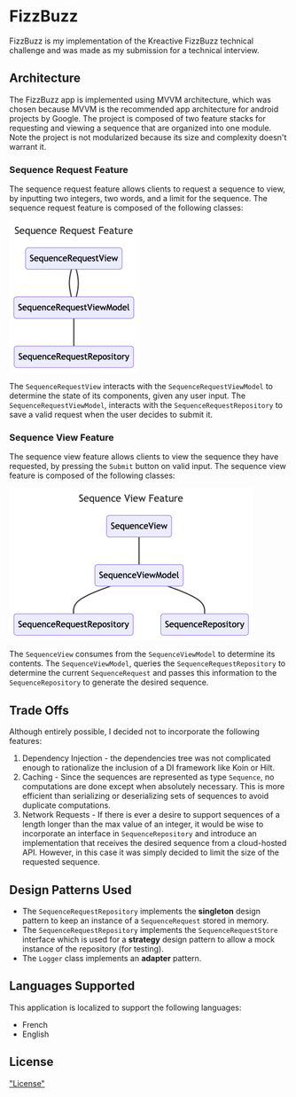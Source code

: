 # FizzBuzz
FizzBuzz is my implementation of the Kreactive FizzBuzz technical challenge and was made as my
submission for a technical interview.

## Architecture
The FizzBuzz app is implemented using MVVM architecture, which was chosen because MVVM is the 
recommended app architecture for android projects by Google. The project is composed of two 
feature stacks for requesting and viewing a sequence that are organized into one module. Note 
the project is not modularized because its size and complexity doesn't warrant it.

### Sequence Request Feature
The sequence request feature allows clients to request a sequence to view, by inputting two 
integers, two words, and a limit for the sequence. The sequence request feature is composed of
the following classes:

!["Sequence Request Diagram"](./readme_resources/flow-sequence-request.png)

The `SequenceRequestView` interacts with the `SequenceRequestViewModel` to determine the state of
its components, given any user input. The `SequenceRequestViewModel`, interacts with the 
`SequenceRequestRepository` to save a valid request when the user decides to submit it.

### Sequence View Feature
The sequence view feature allows clients to view the sequence they have requested, by pressing 
the `Submit` button on valid input. The sequence view feature is composed of the following classes:

!["Sequence View Diagram"](./readme_resources/flow-sequence-view.png)

The `SequenceView` consumes from the `SequenceViewModel` to determine its contents. The
`SequenceViewModel`, queries the `SequenceRequestRepository` to determine the current 
`SequenceRequest` and passes this information to the `SequenceRepository` to generate the desired
sequence.

## Trade Offs
Although entirely possible, I decided not to incorporate the following features:

1. Dependency Injection - the dependencies tree was not complicated enough to rationalize the 
inclusion of a DI framework like Koin or Hilt.
2. Caching - Since the sequences are represented as type `Sequence`, no computations are done except 
when absolutely necessary. This is more efficient than serializing or deserializing sets of 
sequences to avoid duplicate computations.
3. Network Requests - If there is ever a desire to support sequences of a length longer than the
max value of an integer, it would be wise to incorporate an interface in `SequenceRepository` and
introduce an implementation that receives the desired sequence from a cloud-hosted API. However,
in this case it was simply decided to limit the size of the requested sequence.

## Design Patterns Used
* The `SequenceRequestRepository` implements the **singleton** design pattern to keep an instance of
a `SequenceRequest` stored in memory.
* The `SequenceRequestRepository` implements the `SequenceRequestStore` interface which is used 
for a **strategy** design pattern to allow a mock instance of the repository (for testing).
* The `Logger` class implements an **adapter** pattern.

## Languages Supported
This application is localized to support the following languages:
* French
* English

## License
["License"](./LICENSE)